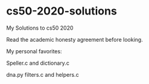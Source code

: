 # cs50-2020-solutions
My Solutions to cs50 2020

Read the academic honesty agreement before looking.

My personal favorites:
<p> Speller.c and dictionary.c </p>
 dna.py 
filters.c and helpers.c
</p>
